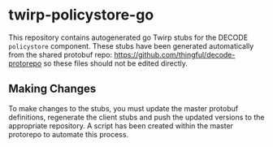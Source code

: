 # twirp-policystore-go

This repository contains autogenerated go Twirp stubs for the DECODE
`policystore` component. These stubs have been generated automatically from the
shared protobuf repo: https://github.com/thingful/decode-protorepo so these
files should not be edited directly.

## Making Changes

To make changes to the stubs, you must update the master protobuf definitions,
regenerate the client stubs and push the updated versions to the appropriate
repository. A script has been created within the master protorepo to automate
this process.

